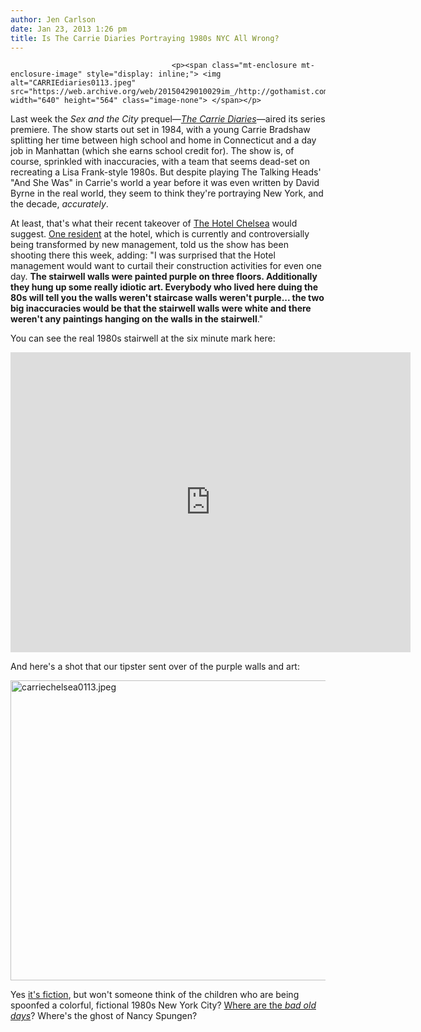 ```yaml
---
author: Jen Carlson
date: Jan 23, 2013 1:26 pm
title: Is The Carrie Diaries Portraying 1980s NYC All Wrong?
---
```


	
										<p><span class="mt-enclosure mt-enclosure-image" style="display: inline;"> <img alt="CARRIEdiaries0113.jpeg" src="https://web.archive.org/web/20150429010029im_/http://gothamist.com/attachments/arts_jen/CARRIEdiaries0113.jpeg" width="640" height="564" class="image-none"> </span></p>

<p>Last week the <em>Sex and the City</em> prequel&#x2014;<a href="https://web.archive.org/web/20150429010029/http://gothamist.com/tags/thecarriediaries"><em>The Carrie Diaries</em></a>&#x2014;aired its series premiere. The show starts out set in 1984, with a young Carrie Bradshaw splitting her time between high school and home in Connecticut and a day job in Manhattan (which she earns school credit for). The show is, of course, sprinkled with inaccuracies, with a team that seems dead-set on recreating a Lisa Frank-style 1980s. But despite playing The Talking Heads&apos; &quot;And She Was&quot; in Carrie&apos;s world a year before it was even written by David Byrne in the real world, they seem to think they&apos;re portraying New York, and the decade, <em>accurately</em>.</p>

<p>At least, that&apos;s what their recent takeover of <a href="https://web.archive.org/web/20150429010029/http://gothamist.com/tags/hotelchelsea">The Hotel Chelsea</a> would suggest. <a href="https://web.archive.org/web/20150429010029/http://legends.typepad.com/">One resident</a> at the hotel, which is currently and controversially being transformed by new management, told us the show has been shooting there this week, adding: &quot;I was surprised that the Hotel management would want to curtail their construction activities for even one day. <strong>The stairwell walls were painted purple on three floors.  Additionally they hung up some really idiotic art.  Everybody who lived here duing the 80s will tell you the walls weren&apos;t staircase walls weren&apos;t purple... the two big inaccuracies would be that the stairwell walls were white and there weren&apos;t any paintings hanging on the walls in the stairwell</strong>.&quot;</p>

<p>You can see the real 1980s stairwell at the six minute mark here:</p>

<p><iframe width="640" height="480" src="https://web.archive.org/web/20150429010029if_/http://www.youtube-nocookie.com/embed/xHpVua6joHg" frameborder="0" allowfullscreen></iframe></p>

<p>And here&apos;s a shot that our tipster sent over of the purple walls and art:</p>

<p><span class="mt-enclosure mt-enclosure-image" style="display: inline;"> <img alt="carriechelsea0113.jpeg" src="https://web.archive.org/web/20150429010029im_/http://gothamist.com/attachments/arts_jen/carriechelsea0113.jpeg" width="640" height="480" class="image-none"> </span></p>

<p>Yes <a href="https://web.archive.org/web/20150429010029/http://gothamist.com/tags/nycasseenontv">it&apos;s fiction</a>, but won&apos;t someone think of the children who are being spoonfed a colorful, fictional 1980s New York City? <a href="https://web.archive.org/web/20150429010029/http://gothamist.com/2012/01/18/amazing_photos_of_1980s_new_york_ci.php#photo-1">Where are the <em>bad old days</em></a>? Where&apos;s the ghost of Nancy Spungen?</p>					
										
									
				